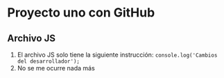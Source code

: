 # Proyecto uno con GitHub
## Archivo JS
1. El archivo JS solo tiene la siguiente instrucción:
```console.log('Cambios del desarrollador');```
2. No se me ocurre nada más
